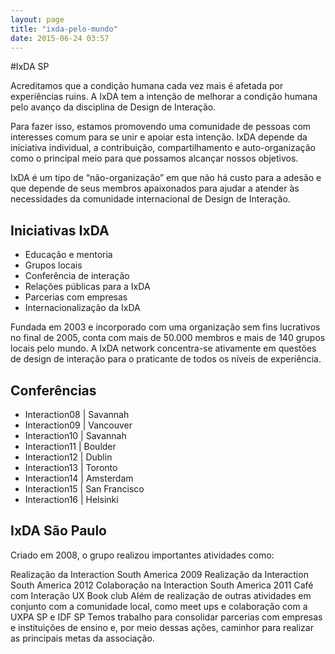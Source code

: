 ```yaml
---
layout: page
title: "ixda-pelo-mundo"
date: 2015-06-24 03:57
---
```


#IxDA SP

Acreditamos que a condição humana cada vez mais é afetada por experiências ruins. A IxDA tem a intenção de melhorar a condição humana pelo avanço da disciplina de Design
de Interação. 

Para fazer isso, estamos promovendo uma comunidade de pessoas com interesses comum para se unir e apoiar esta intenção.
IxDA depende da iniciativa individual, a contribuição, compartilhamento e auto-organização como o principal meio para que possamos
alcançar nossos objetivos. 

IxDA é um tipo de “não-organização” em que não há custo para a adesão e que depende de seus membros apaixonados para ajudar
a atender às necessidades da comunidade internacional de Design de Interação.

## Iniciativas IxDA
 
* Educação e mentoria
* Grupos locais
* Conferência de interação
* Relações públicas para a IxDA
* Parcerias com empresas
* Internacionalização da IxDA

Fundada em 2003 e incorporado com uma organização sem fins lucrativos no final de 2005, conta com mais de 50.000 membros e mais de 140 grupos locais pelo mundo. 
A IxDA network concentra-se ativamente em questões de design de interação para o praticante de todos os níveis de experiência.

## Conferências 
* Interaction08 | Savannah
* Interaction09 | Vancouver
* Interaction10 | Savannah
* Interaction11 | Boulder
* Interaction12 | Dublin
* Interaction13 | Toronto
* Interaction14 | Amsterdam
* Interaction15 | San Francisco
* Interaction16 | Helsinki


## IxDA São Paulo

Criado em 2008, o grupo realizou importantes atividades como:

Realização da Interaction South America 2009
Realização da Interaction South America 2012
Colaboração na Interaction South America 2011
Café com Interação
UX Book club
Além de realização de outras atividades em conjunto com a comunidade local, como meet ups e colaboração com a UXPA SP e IDF SP
Temos trabalho para consolidar parcerias com empresas e instituições de ensino e, por meio dessas ações, caminhor para realizar as principais metas da associação. 
